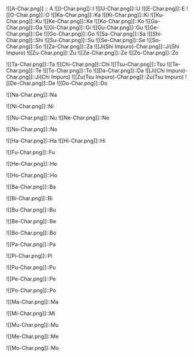 
![[A-Char.png]] :: A <!--SR:!2024-04-01,15,290-->
![[I-Char.png]]::I <!--SR:!2024-04-02,16,290-->
![[U-Char.png]]::U <!--SR:!2024-03-30,13,290-->
![[E-Char.png]]::E <!--SR:!2024-04-03,17,290-->
![[O-Char.png]]::O <!--SR:!2024-03-30,13,290-->
![[Ka-Char.png]]::Ka <!--SR:!2024-03-30,13,290-->
![[Ki-Char.png]]::Ki <!--SR:!2024-04-02,16,290-->
![[Ku-Char.png]]::Ku <!--SR:!2024-03-30,13,290-->
![[Ke-Char.png]]::Ke <!--SR:!2024-03-19,2,250-->
![[Ko-Char.png]]::Ko <!--SR:!2024-03-25,10,270-->
![[Ga-Char.png]]::Ga <!--SR:!2024-03-31,14,290-->
![[Gi-Char.png]]::Gi <!--SR:!2024-03-19,2,250-->
![[Gu-Char.png]]::Gu <!--SR:!2024-03-31,14,290-->
![[Ge-Char.png]]::Ge <!--SR:!2024-03-19,2,250-->
![[Go-Char.png]]::Go <!--SR:!2024-04-02,16,290-->
![[Sa-Char.png]]::Sa <!--SR:!2024-03-31,14,290-->
![[Shi-Char.png]]::Shi <!--SR:!2024-04-03,17,290-->
![[Su-Char.png]]::Su <!--SR:!2024-04-01,15,290-->
![[Se-Char.png]]::Se <!--SR:!2024-03-26,11,270-->
![[So-Char.png]]::So <!--SR:!2024-03-18,1,210-->
![[Za-Char.png]]::Za <!--SR:!2024-04-03,17,290-->
![[Ji(Shi Impuro)-Char.png]]::Ji(Shi Impuro) <!--SR:!2024-03-31,14,290-->
![[Zu-Char.png]]::Zu <!--SR:!2024-03-28,11,270-->
![[Ze-Char.png]]::Ze <!--SR:!2024-03-21,6,250-->
![[Zo-Char.png]]::Zo <!--SR:!2024-03-18,3,230-->

![[Ta-Char.png]]::Ta <!--SR:!2024-03-29,12,270-->
![[Chi-Char.png]]::Chi <!--SR:!2024-03-30,13,290-->
![[Tsu-Char.png]]::Tsu <!--SR:!2024-03-31,14,290-->
![[Te-Char.png]]::Te <!--SR:!2024-03-31,14,290-->
![[To-Char.png]]::To <!--SR:!2024-03-31,14,290-->
![[Da-Char.png]]::Da <!--SR:!2024-04-01,15,290-->
![[Ji(Chi Impuro)-Char.png]]::Ji(Chi Impuro) <!--SR:!2024-03-31,14,290-->
![[Zu(Tsu Impuro)-Char.png]]::Zu(Tsu Impuro) <!--SR:!2024-03-19,2,250-->
![[De-Char.png]]::De <!--SR:!2024-03-27,10,270-->
![[Do-Char.png]]::Do <!--SR:!2024-04-01,15,290-->

![[Na-Char.png]]::Na <!--SR:!2024-03-19,2,223-->

![[Ni-Char.png]]::Ni <!--SR:!2024-03-23,6,263-->

![[Nu-Char.png]]::Nu <!--SR:!2024-03-18,1,203-->
![[Ne-Char.png]]::Ne <!--SR:!2024-03-19,2,223-->

![[No-Char.png]]::No <!--SR:!2024-03-19,2,243-->

![[Ha-Char.png]]::Ha <!--SR:!2024-03-19,2,223-->
![[Hi-Char.png]]::Hi <!--SR:!2024-04-04,18,303-->

![[Fu-Char.png]]::Fu <!--SR:!2024-04-04,18,303-->

![[He-Char.png]]::He <!--SR:!2024-03-19,2,263-->

![[Ho-Char.png]]::Ho <!--SR:!2024-03-18,1,203-->

![[Ba-Char.png]]::Ba <!--SR:!2024-03-19,2,243-->

![[Bi-Char.png]]::Bi <!--SR:!2024-03-18,3,263-->

![[Bu-Char.png]]::Bu <!--SR:!2024-04-03,17,303-->

![[Be-Char.png]]::Be <!--SR:!2024-03-18,3,263-->

![[Bo-Char.png]]::Bo <!--SR:!2024-03-20,3,243-->

![[Pa-Char.png]]::Pa <!--SR:!2024-03-19,2,263-->

![[Pi-Char.png]]::Pi <!--SR:!2024-03-18,3,263-->

![[Pu-Char.png]]::Pu <!--SR:!2024-04-03,17,303-->

![[Pe-Char.png]]::Pe <!--SR:!2024-03-18,3,263-->

![[Po-Char.png]]::Po <!--SR:!2024-04-03,17,303-->

![[Ma-Char.png]]::Ma <!--SR:!2024-04-04,18,303-->

![[Mi-Char.png]]::Mi <!--SR:!2024-03-18,1,203-->

![[Mu-Char.png]]::Mu <!--SR:!2024-03-18,1,222-->

![[Me-Char.png]]::Me <!--SR:!2024-03-19,2,223-->

![[Mo-Char.png]]::Mo <!--SR:!2024-03-20,3,243-->

